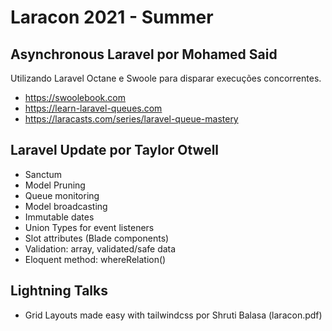 # Laracon 2021 - Summer

## Asynchronous Laravel por Mohamed Said
Utilizando Laravel Octane e Swoole para disparar execuções concorrentes. 
- https://swoolebook.com
- https://learn-laravel-queues.com
- https://laracasts.com/series/laravel-queue-mastery

## Laravel Update por Taylor Otwell
- Sanctum 
- Model Pruning
- Queue monitoring
- Model broadcasting
- Immutable dates
- Union Types for event listeners
- Slot attributes (Blade components)
- Validation: array, validated/safe data
- Eloquent method: whereRelation()

## Lightning Talks
- Grid Layouts made easy with tailwindcss por Shruti Balasa (laracon.pdf)